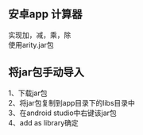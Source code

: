 ## 安卓app 计算器
实现加，减，乘，除   
使用arity.jar包    


## 将jar包手动导入 
1、下载jar包    
2、将jar包复制到app目录下的libs目录中    
3、在android studio中右键该jar包   
4、add as library确定  
